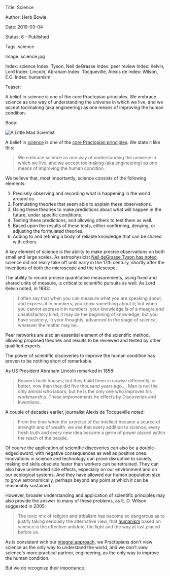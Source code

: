Title: Science

Author: Herb Bowie

Date:   2019-03-04

Status: 6 - Published

Tags:   science

Image:  science.jpg

Index:  science
Index:  Tyson, Neil deGrasse
Index:  peer review
Index:  Kelvin, Lord
Index:  Lincoln, Abraham
Index:  Tocqueville, Alexis de 
Index:  Wilson, E.O.
Index:  humanism


Teaser: 
 
A belief in science is one of the core Practopian principles. We embrace science as one way of understanding the universe in which we live, and we accept toolmaking (aka engineering) as one means of improving the human condition.

Body:

<p><img src="../images/science.jpg" alt="A Little Mad Scientist" title="A Little Mad Scientist" /></p>

A belief in [science][] is one of the [core Practopian principles][principles]. We state it like this:

> We embrace science as one way of understanding the universe in which we live, and we accept toolmaking (aka engineering) as one means of improving the human condition.

We believe that, most importantly, science consists of the following elements:

1. Precisely observing and recording what is happening in the world around us.
2. Formulating theories that seem able to explain these observations. 
3. Using these theories to make predictions about what will happen in the future, under specific conditions. 
4. Testing these predictions, and allowing others to test them as well. 
5. Based upon the results of these tests, either confirming, denying, or adjusting the formulated theories. 
6. Adding to and refining a body of reliable knowledge that can be shared with others.

A key element of science is the ability to make precise observations on both small and large scales. As astrophysicist [Neil deGrasse Tyson has noted][tyson], science did not really take off until early in the 17th century, shortly after the inventions of both the microscope and the telescope. 

The ability to record precise quantitative measurements, using  fixed and shared units of measure, is critical to scientific pursuits as well. As Lord Kelvin noted, in 1883:  
 
> I often say that when you can measure what you are speaking about, and express it in numbers, you know something about it; but when you cannot express it in numbers, your knowledge is of a meagre and unsatisfactory kind; it may be the beginning of knowledge, but you have scarcely, in your thoughts, advanced to the stage of *science*, whatever the matter may be.

Peer networks are also an essential element of the scientific method, allowing proposed theories and results to be reviewed and tested by other qualified experts. 
 
The power of scientific discoveries to improve the human condition has proven to be nothing short of remarkable. 

As US President Abraham Lincoln remarked in 1858:

> Beavers build houses; but they build them in nowise differently, or better, now than they did five thousand years ago.... Man is not the only animal who labors; but he is the only one who improves his workmanship. These improvements he effects by Discoveries and Inventions. 

A couple of decades earlier, journalist Alexis de Tocqueville noted:

> From the time when the exercise of the intellect became a source of strength and of wealth, we see that every addition to science, every fresh truth and every new idea became a germ of power placed within the reach of the people.

Of course the application of scientific discoveries can also be a double-edged sword, with negative consequences as well as positive ones. Innovations in science and technology can prove disruptive to society, making old skills obsolete faster than workers can be retrained. They can also have unintended side effects, especially on our environment and on our ecological systems. And they have allowed our human population size to grow  astronomically, perhaps beyond any point at which it can be reasonably sustained. 

However, broader understanding and application of scientific principles may also provide the answer to many of these problems, as E. O. Wilson suggested in 2005:    
 
> The toxic mix of religion and tribalism has become so dangerous as to justify taking seriously the alternative view, that [humanism][] based on science is the effective antidote, the light and the way at last placed before us. 

As is consistent with our [integral approach][integral], we Practopians don't view science as the only way to understand the world, and we don't view science's more practical partner, engineering, as the only way to improve the human condition. 

But we do recognize their importance. 

[tyson]: https://www.huffingtonpost.com/neil-degrasse-tyson/what-science-is-and-how-and-why-it-works_b_8595642.html

[wilson]: http://www.newscientist.com/article/dn8254-can-biology-do-better-than-faith.html

[humanism]: ../tags/humanism.html
[integral]: ../tags/integral.html
[principles]: ../core/principles.html
[science]: ../tags/science.html
